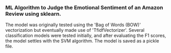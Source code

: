 ### ML Algorithm to Judge the Emotional Sentiment of an Amazon Review using sklearn. 
The model was originally tested using the 'Bag of Words (BOW)' vectorization but eventually made use of 'TfidfVectorizer'. Several classification models were tested initially, and after evaluating the F1 scores, the model settles with the SVM algorithm. The model is saved as a pickle file.  
